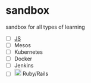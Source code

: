# sandbox
sandbox for all types of learning
- [ ] [JS][Javascript]
- [ ] Mesos
- [ ] Kubernetes
- [ ] Docker
- [ ] Jenkins
- [ ] <img src="http://rubyonrailsbrasil.com.br/images/ruby.svg" width="18px" height="18px" /> Ruby/Rails

[Javascript]: <https://github.com/fkdiogo/sandbox/tree/master/javascript-learning-sandbox>
